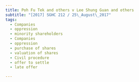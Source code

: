 ```yaml
---
title: Poh Fu Tek and others v Lee Shung Guan and others 
subtitle: "[2017] SGHC 212 / 25\_August\_2017"
tags:
  - Companies
  - oppression
  - minority shareholders
  - Companies
  - oppression
  - purchase of shares
  - valuation of shares
  - Civil procedure
  - offer to settle
  - late offer

---
```


